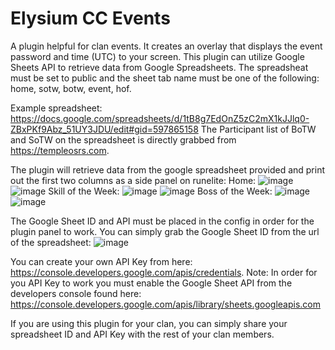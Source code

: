# Elysium CC Events
A plugin helpful for clan events.  It creates an overlay that displays the event password and time (UTC) to your screen.
This plugin can utilize Google Sheets API to retrieve data from Google Spreadsheets.  The spreadsheat must be set to public and the sheet tab name must be one of the following: home, sotw, botw, event, hof.

Example spreadsheet:
https://docs.google.com/spreadsheets/d/1tB8g7EdOnZ5zC2mX1kJJlq0-ZBxPKf9Abz_51UY3JDU/edit#gid=597865158
The Participant list of BoTW and SoTW on the spreadsheet is directly grabbed from https://templeosrs.com.

The plugin will retrieve data from the google spreadsheet provided and print out the first two columns as a side panel on runelite:
Home:
![image](https://user-images.githubusercontent.com/14130954/111088303-e8f61b00-84fc-11eb-8d36-86e507e454e4.png)
![image](https://user-images.githubusercontent.com/14130954/111088168-4342ac00-84fc-11eb-824d-55417141d9ee.png)
Skill of the Week:
![image](https://user-images.githubusercontent.com/14130954/111088314-fe6b4500-84fc-11eb-8cfc-deee73274396.png)
![image](https://user-images.githubusercontent.com/14130954/111088186-56557c00-84fc-11eb-957f-f4195722d838.png)
Boss of the Week:
![image](https://user-images.githubusercontent.com/14130954/111088333-104ce800-84fd-11eb-9623-5b7479df3fec.png)
![image](https://user-images.githubusercontent.com/14130954/111088200-666d5b80-84fc-11eb-929e-7797c237f853.png)


The Google Sheet ID and API must be placed in the config in order for the plugin panel to work.
You can simply grab the Google Sheet ID from the url of the spreadsheet:
![image](https://user-images.githubusercontent.com/14130954/111088373-4722fe00-84fd-11eb-9407-ff972e29c5c0.png)

You can create your own API Key from here: https://console.developers.google.com/apis/credentials.
Note: In order for you API Key to work you must enable the Google Sheet API from the developers console found here: https://console.developers.google.com/apis/library/sheets.googleapis.com

If you are using this plugin for your clan, you can simply share your spreadsheet ID and API Key with the rest of your clan members.
